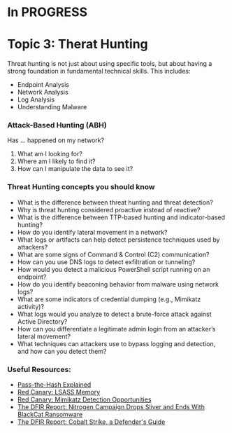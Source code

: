 # In PROGRESS

# Topic 3: Therat Hunting
Threat hunting is not just about using specific tools, but about having a strong foundation in fundamental technical skills. This includes: 
- Endpoint Analysis
- Network Analysis 
- Log Analysis
- Understanding Malware

### Attack-Based Hunting (ABH)
Has ... happened on my network?
1. What am I looking for?
2. Where am I likely to find it?
3. How can I manipulate the data to see it?




### Threat Hunting concepts you should know
- What is the difference between threat hunting and threat detection?
- Why is threat hunting considered proactive instead of reactive?
- What is the difference between TTP-based hunting and indicator-based hunting?
- How do you identify lateral movement in a network?
- What logs or artifacts can help detect persistence techniques used by attackers?
- What are some signs of Command & Control (C2) communication?
- How can you use DNS logs to detect exfiltration or tunneling?
- How would you detect a malicious PowerShell script running on an endpoint?
- How do you identify beaconing behavior from malware using network logs?
- What are some indicators of credential dumping (e.g., Mimikatz activity)?
- What logs would you analyze to detect a brute-force attack against Active Directory?
- How can you differentiate a legitimate admin login from an attacker’s lateral movement?
- What techniques can attackers use to bypass logging and detection, and how can you detect them?

### Useful Resources:
- [Pass-the-Hash Explained](https://www.netwrix.com/pass_the_hash_attack_explained.html)
- [Red Canary: LSASS Memory](https://redcanary.com/threat-detection-report/techniques/lsass-memory/)
- [Red Canary: Mimikatz Detection Opportunities](https://redcanary.com/threat-detection-report/threats/mimikatz/)
- [The DFIR Report: Nitrogen Campaign Drops Sliver and Ends With BlackCat Ransomware](https://thedfirreport.com/2024/09/30/nitrogen-campaign-drops-sliver-and-ends-with-blackcat-ransomware/)
- [The DFIR Report: Cobalt Strike, a Defender's Guide](https://thedfirreport.com/2021/08/29/cobalt-strike-a-defenders-guide/)
